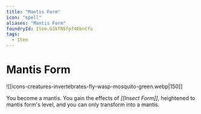 ```yaml
---
title: "Mantis Form"
icon: "spell"
aliases: "Mantis Form"
foundryId: Item.G3kTNSfpf4EbnCfu
tags:
  - Item
---
```


# Mantis Form
![[icons-creatures-invertebrates-fly-wasp-mosquito-green.webp|150]]

You become a mantis. You gain the effects of _[[Insect Form]]_, heightened to mantis form's level, and you can only transform into a mantis.
